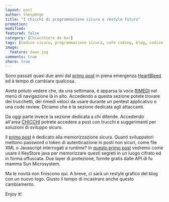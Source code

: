 ```yaml
---
layout: post
author: thesp0nge
title: "I chicchi di programmazione sicura e restyle futuro"
promotion: 
modified: 
featured: false
category: [Chiacchiere da bar]
tags: [codice sicuro, programmazione sicura, safe coding, blog, codiceinsicuro]
image:
  feature: dawn.jpg
comments: true
share: true
---
```


Sono passati quasi due anni dal [primo
post]({{site.url}}/blog/heartbleed-parte-1-la-chiacchiera-da-pub/) in piena
emergenza [HeartBleed](http://heartbleed.com/) ed è tempo di cambiare qualcosa.

Avete potuto vedere che, da una settimana, è apparsa la voce
[RIMEDI]({{site.url}}/rimedi/) nel menù di navigazione là in alto. Accedendo a
questa sezione potete trovare dei trucchetti, dei rimedi veloci da usare
durante un pentest applicativo o una code review. Diciamo che è la sezione
dedicata agli attaccanti.

Da oggi parte invece la sezione dedicata a chi difende. Accedendo
all'area [CHICCHI]({{site.url}}/chicchi/) potrete accedere a post con trucchi e
suggerimenti per soluzioni di sviluppo sicuro.

Il [primo post]({{site.url}}/chicchi/keystore-non-solo-certificati/) è dedicato
alla memorizzazione sicura. Quanti sviluppatori mettono password o token di
autenticazione in posti non sicuri, come file XML o Javascript interrogati a
_runtime_? In [questo primo
post]({{site.url}}/chicchi/keystore-non-solo-certificati/) vedremo come usare
il KeyStore java per memorizzare questi segreti in un luogo cifrato ed in forma
offuscata. Due layer di protezione, fornite gratis dalle API di fu mamma Sun
Microsystem.

Ma le novità non finiscono qui. A breve, ci sarà un restyle grafico del blog
con un nuovo logo. Giusto il tempo di incastrare anche questo cambiamento.

Enjoy it!
